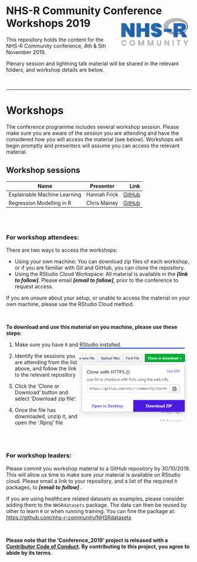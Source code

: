 
# NHS-R Community Conference Workshops 2019 <a href='https://nhsrcommunity.com/'><img src='man/figures/logo.png' align="right" height="80" /></a>

This repository holds the content for the NHS-R Community conference,
4th & 5th November 2019.

Plenary session and lightning talk material will be shared in the
relevant folders, and workshop details are below.

<br>

-----

# Workshops

The conference programme includes several workshop session. Please make
sure you are aware of the session you are attending and have the
considered how you will access the material (see below). Workshops will
begin promptly and presenters will assume you can access the relevant
material.

## Workshop sessions

| Name                         |  Presenter   |                                                                           Link |
| ---------------------------- | :----------: | -----------------------------------------------------------------------------: |
| Explainable Machine Learning | Hannah Frick | [GitHub](https://github.com/MangoTheCat/explainable-machine-learning-workshop) |
| Regression Modelling in R    | Chris Mainey |         [GitHub](https://github.com/chrismainey/Regression_Modelling_NHSR2019) |

<br><br>

### For workshop attendees:

There are two ways to access the workshops:

  - Using your own machine: You can download zip files of each workshop,
    or if you are familiar with Git and GitHub, you can clone the
    repository.
  - Using the RStudio Cloud Workspace: All material is available in the
    ***\[link to follow\]***. Please email ***\[email to follow\]***,
    prior to the conference to request access.

If you are unsure about your setup, or unable to access the material on
your own machine, please use the RStudio Cloud method.

<br>

**To download and use this material on you machine, please use these
steps:**

1.  Make sure you have `R` and RStudio installed.
    <img src='man/figures/dwn_clone.png' align="right" height="200" />

2.  Identify the sessions you are attending from the list above, and
    follow the link to the relevant repository

3.  Click the ‘Clone or Download’ button and select ‘Download zip file’:

4.  Once the file has downloaded, unzip it, and open the ‘.Rproj’ file

<br><br>

### For workshop leaders:

Please commit you workshop material to a GitHub repository by
30/10/2019. This will allow us time to make sure your material is
available on RStudio cloud. Please email a link to your repository, and
a list of the required `R` packages, to ***\[email to follow\]*** .

If you are using healthcare related datasets as examples, please
consider adding them to the `NHSRdatasets` package. The data can then be
reused by other to learn `R` or when running training. You can fine the
package at: <https://github.com/nhs-r-community/NHSRdatasets>

<br>

**Please note that the ‘Conference\_2019’ project is released with a
[Contributor Code of Conduct](CODE_OF_CONDUCT.md). By contributing to
this project, you agree to abide by its terms.**

